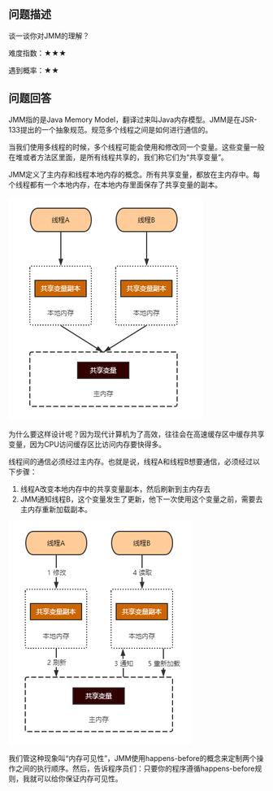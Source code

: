 ## 问题描述

谈一谈你对JMM的理解？

难度指数：★★★

遇到概率：★★

## 问题回答

JMM指的是Java Memory Model，翻译过来叫Java内存模型。JMM是在JSR-133提出的一个抽象规范。规范多个线程之间是如何进行通信的。

当我们使用多线程的时候，多个线程可能会使用和修改同一个变量。这些变量一般在堆或者方法区里面，是所有线程共享的，我们称它们为“共享变量”。

JMM定义了主内存和线程本地内存的概念。所有共享变量，都放在主内存中。每个线程都有一个本地内存，在本地内存里面保存了共享变量的副本。

![image-20200621173152491](imgs/001/image-20200621173152491.png)

为什么要这样设计呢？因为现代计算机为了高效，往往会在高速缓存区中缓存共享变量，因为CPU访问缓存区比访问内存要快得多。

线程间的通信必须经过主内存。也就是说，线程A和线程B想要通信，必须经过以下步骤：

1. 线程A改变本地内存中的共享变量副本，然后刷新到主内存去
2. JMM通知线程B，这个变量发生了更新，他下一次使用这个变量之前，需要去主内存重新加载副本。

![image-20200621173204037](imgs/001/image-20200621173204037.png)

我们管这种现象叫“内存可见性”，JMM使用happens-before的概念来定制两个操作之间的执行顺序。然后，告诉程序员们：只要你的程序遵循happens-before规则，我就可以给你保证内存可见性。